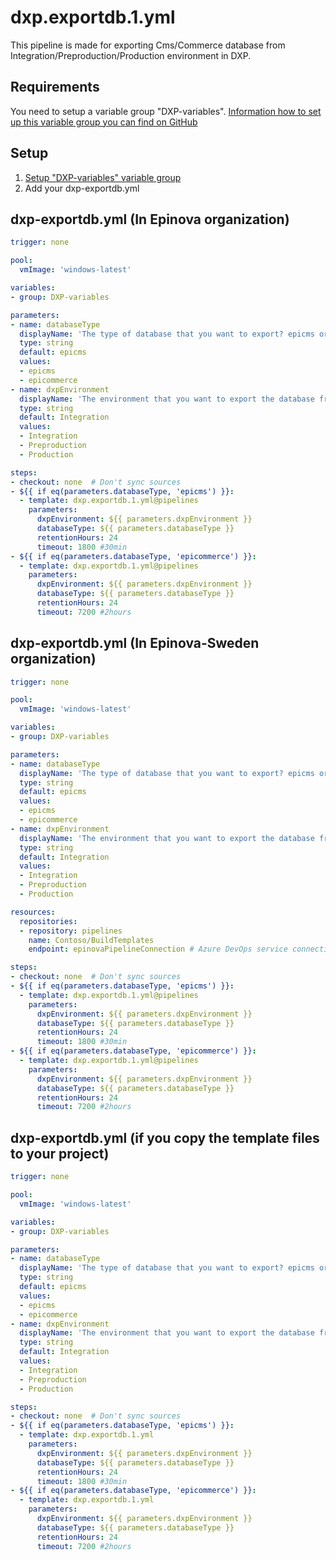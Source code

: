 # dxp.exportdb.1.yml

This pipeline is made for exporting Cms/Commerce database from Integration/Preproduction/Production environment in DXP.  
  
## Requirements
You need to setup a variable group "DXP-variables". [Information how to set up this variable group you can find on GitHub](https://github.com/Epinova/epinova-dxp-deployment/blob/master/documentation/CreateVariableGroup.md)  

## Setup
1. [Setup "DXP-variables" variable group](https://github.com/Epinova/epinova-dxp-deployment/blob/master/documentation/CreateVariableGroup.md)
2. Add your dxp-exportdb.yml


## dxp-exportdb.yml (In Epinova organization)
```yaml
trigger: none

pool:
  vmImage: 'windows-latest'

variables:
- group: DXP-variables

parameters:
- name: databaseType
  displayName: 'The type of database that you want to export? epicms or epicommerce'
  type: string
  default: epicms
  values:
  - epicms
  - epicommerce
- name: dxpEnvironment
  displayName: 'The environment that you want to export the database from. Integration/Preproduction/Production'
  type: string
  default: Integration
  values:
  - Integration
  - Preproduction
  - Production

steps:
- checkout: none  # Don't sync sources
- ${{ if eq(parameters.databaseType, 'epicms') }}:
  - template: dxp.exportdb.1.yml@pipelines
    parameters:
      dxpEnvironment: ${{ parameters.dxpEnvironment }}
      databaseType: ${{ parameters.databaseType }}
      retentionHours: 24
      timeout: 1800 #30min
- ${{ if eq(parameters.databaseType, 'epicommerce') }}:
  - template: dxp.exportdb.1.yml@pipelines
    parameters:
      dxpEnvironment: ${{ parameters.dxpEnvironment }}
      databaseType: ${{ parameters.databaseType }}
      retentionHours: 24
      timeout: 7200 #2hours
```

## dxp-exportdb.yml (In Epinova-Sweden organization)
```yaml
trigger: none

pool:
  vmImage: 'windows-latest'

variables:
- group: DXP-variables

parameters:
- name: databaseType
  displayName: 'The type of database that you want to export? epicms or epicommerce'
  type: string
  default: epicms
  values:
  - epicms
  - epicommerce
- name: dxpEnvironment
  displayName: 'The environment that you want to export the database from. Integration/Preproduction/Production'
  type: string
  default: Integration
  values:
  - Integration
  - Preproduction
  - Production

resources:
  repositories:
  - repository: pipelines
    name: Contoso/BuildTemplates
    endpoint: epinovaPipelineConnection # Azure DevOps service connection

steps:
- checkout: none  # Don't sync sources
- ${{ if eq(parameters.databaseType, 'epicms') }}:
  - template: dxp.exportdb.1.yml@pipelines
    parameters:
      dxpEnvironment: ${{ parameters.dxpEnvironment }}
      databaseType: ${{ parameters.databaseType }}
      retentionHours: 24
      timeout: 1800 #30min
- ${{ if eq(parameters.databaseType, 'epicommerce') }}:
  - template: dxp.exportdb.1.yml@pipelines
    parameters:
      dxpEnvironment: ${{ parameters.dxpEnvironment }}
      databaseType: ${{ parameters.databaseType }}
      retentionHours: 24
      timeout: 7200 #2hours
```

## dxp-exportdb.yml (if you copy the template files to your project)
```yaml
trigger: none

pool:
  vmImage: 'windows-latest'

variables:
- group: DXP-variables

parameters:
- name: databaseType
  displayName: 'The type of database that you want to export? epicms or epicommerce'
  type: string
  default: epicms
  values:
  - epicms
  - epicommerce
- name: dxpEnvironment
  displayName: 'The environment that you want to export the database from. Integration/Preproduction/Production'
  type: string
  default: Integration
  values:
  - Integration
  - Preproduction
  - Production

steps:
- checkout: none  # Don't sync sources
- ${{ if eq(parameters.databaseType, 'epicms') }}:
  - template: dxp.exportdb.1.yml
    parameters:
      dxpEnvironment: ${{ parameters.dxpEnvironment }}
      databaseType: ${{ parameters.databaseType }}
      retentionHours: 24
      timeout: 1800 #30min
- ${{ if eq(parameters.databaseType, 'epicommerce') }}:
  - template: dxp.exportdb.1.yml
    parameters:
      dxpEnvironment: ${{ parameters.dxpEnvironment }}
      databaseType: ${{ parameters.databaseType }}
      retentionHours: 24
      timeout: 7200 #2hours
```